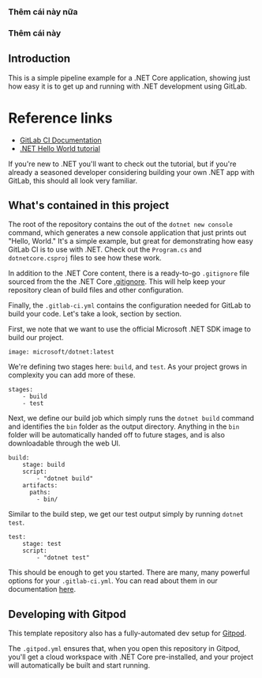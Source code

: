### Thêm cái này nữa
### Thêm cái này

## Introduction

This is a simple pipeline example for a .NET Core application, showing just
how easy it is to get up and running with .NET development using GitLab.

# Reference links

- [GitLab CI Documentation](https://docs.gitlab.com/ee/ci/)
- [.NET Hello World tutorial](https://dotnet.microsoft.com/learn/dotnet/hello-world-tutorial/)

If you're new to .NET you'll want to check out the tutorial, but if you're
already a seasoned developer considering building your own .NET app with GitLab,
this should all look very familiar.

## What's contained in this project

The root of the repository contains the out of the `dotnet new console` command,
which generates a new console application that just prints out "Hello, World."
It's a simple example, but great for demonstrating how easy GitLab CI is to
use with .NET. Check out the `Program.cs` and `dotnetcore.csproj` files to
see how these work.

In addition to the .NET Core content, there is a ready-to-go `.gitignore` file
sourced from the the .NET Core [.gitignore](https://github.com/dotnet/core/blob/master/.gitignore). This
will help keep your repository clean of build files and other configuration.

Finally, the `.gitlab-ci.yml` contains the configuration needed for GitLab
to build your code. Let's take a look, section by section.

First, we note that we want to use the official Microsoft .NET SDK image
to build our project.

```
image: microsoft/dotnet:latest
```

We're defining two stages here: `build`, and `test`. As your project grows
in complexity you can add more of these.

```
stages:
    - build
    - test
```

Next, we define our build job which simply runs the `dotnet build` command and
identifies the `bin` folder as the output directory. Anything in the `bin` folder
will be automatically handed off to future stages, and is also downloadable through
the web UI.

```
build:
    stage: build
    script:
        - "dotnet build"
    artifacts:
      paths:
        - bin/
```

Similar to the build step, we get our test output simply by running `dotnet test`.

```
test:
    stage: test
    script: 
        - "dotnet test"
```

This should be enough to get you started. There are many, many powerful options 
for your `.gitlab-ci.yml`. You can read about them in our documentation 
[here](https://docs.gitlab.com/ee/ci/yaml/).

## Developing with Gitpod

This template repository also has a fully-automated dev setup for [Gitpod](https://docs.gitlab.com/ee/integration/gitpod.html).

The `.gitpod.yml` ensures that, when you open this repository in Gitpod, you'll get a cloud workspace with .NET Core pre-installed, and your project will automatically be built and start running.